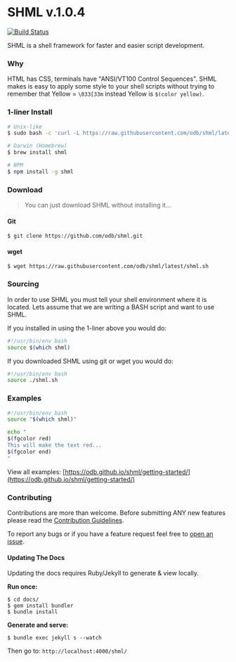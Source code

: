 SHML v.1.0.4
====

[![Build Status](https://travis-ci.org/odb/shml.svg)](https://travis-ci.org/odb/shml)

SHML is a shell framework for faster and easier script development.

### Why

HTML has CSS, terminals have "ANSI/VT100 Control Sequences". SHML makes is easy to apply some style to your shell scripts without trying to remember that Yellow = `\033[33m` instead Yellow is `$(color yellow)`.

### 1-liner Install
```bash
# Unix-like
$ sudo bash -c 'curl -L https://raw.githubusercontent.com/odb/shml/latest/shml.sh -o /usr/local/bin/shml && chmod +x /usr/local/bin/shml'

# Darwin (Homebrew)
$ brew install shml

# NPM
$ npm install -g shml
```

### Download

> You can just download SHML without installing it...

#### Git

`$ git clone https://github.com/odb/shml.git`

#### wget

`$ wget https://raw.githubusercontent.com/odb/shml/latest/shml.sh`

### Sourcing

In order to use SHML you must tell your shell environment where it is located. Lets assume that we are writing a BASH script and want to use SHML.

If you installed in using the 1-liner above you would do:

```bash
#!/usr/bin/env bash
source $(which shml)
```
If you downloaded SHML using git or wget you would do:

```bash
#!/usr/bin/env bash
source ./shml.sh
```
### Examples

```bash
#!/usr/bin/env bash
source "$(which shml)"

echo "
$(fgcolor red)
This will make the text red...
$(fgcolor end)
"
```

View all examples: [https://odb.github.io/shml/getting-started/](https://odb.github.io/shml/getting-started/)

### Contributing

Contributions are more than welcome. Before submitting ANY new features please read the [Contribution Guidelines](https://github.com/odb/shml/blob/master/CONTRIBUTING.md).

To report any bugs or if you have a feature request feel free to [open an issue](https://github.com/odb/shml/issues).

#### Updating The Docs
Updating the docs requires Ruby/Jekyll to generate & view locally.

**Run once:**
```
$ cd docs/
$ gem install bundler
$ bundle install
```

**Generate and serve:**
```
$ bundle exec jekyll s --watch
```
Then go to: `http://localhost:4000/shml/`
